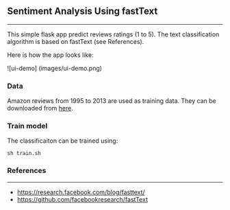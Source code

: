 ## Sentiment Analysis Using fastText
-----------

This simple flask app predict reviews ratings (1 to 5). The text classification algorithm is based on fastText (see References).

Here is how the app looks like:

![ui-demo]
(images/ui-demo.png)

### Data

Amazon reviews from 1995 to 2013 are used as training data. They can be downloaded from [here](https://archive.org/details/amazon-reviews-1995-2013).

### Train model

The classificaiton can be trained using:

```
sh train.sh
```

### References
--------------------------------------------------------------------------------
- https://research.facebook.com/blog/fasttext/
- https://github.com/facebookresearch/fastText